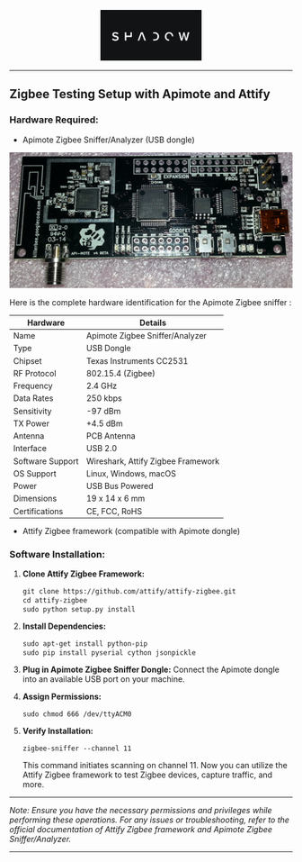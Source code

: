 <p align="center">
  <img  width="180" src="ghost.png" />
</p>


---

## Zigbee Testing Setup with Apimote and Attify

### Hardware Required:

- Apimote Zigbee Sniffer/Analyzer (USB dongle)
<p align="center">
  <img  width="600" src="apimote-v4b-front.jpg" />
</p>

Here is the complete hardware identification for the Apimote Zigbee sniffer :

| Hardware | Details | 
|-|-|  
| Name | Apimote Zigbee Sniffer/Analyzer |
| Type | USB Dongle |
| Chipset | Texas Instruments CC2531 | 
| RF Protocol | 802.15.4 (Zigbee) |
| Frequency | 2.4 GHz |
| Data Rates | 250 kbps |
| Sensitivity | -97 dBm | 
| TX Power | +4.5 dBm |
| Antenna | PCB Antenna |
| Interface | USB 2.0 |
| Software Support | Wireshark, Attify Zigbee Framework |
| OS Support | Linux, Windows, macOS |
| Power | USB Bus Powered |
| Dimensions | 19 x 14 x 6 mm |
| Certifications | CE, FCC, RoHS |

- Attify Zigbee framework (compatible with Apimote dongle)

### Software Installation:

1. **Clone Attify Zigbee Framework:**
   ```shell
   git clone https://github.com/attify/attify-zigbee.git
   cd attify-zigbee
   sudo python setup.py install
   ```

2. **Install Dependencies:**
   ```shell
   sudo apt-get install python-pip
   sudo pip install pyserial cython jsonpickle
   ```

3. **Plug in Apimote Zigbee Sniffer Dongle:**
   Connect the Apimote dongle into an available USB port on your machine.

4. **Assign Permissions:**
   ```shell
   sudo chmod 666 /dev/ttyACM0
   ```

5. **Verify Installation:**
   ```shell
   zigbee-sniffer --channel 11
   ```

   This command initiates scanning on channel 11. Now you can utilize the Attify Zigbee framework to test Zigbee devices, capture traffic, and more.

---

*Note: Ensure you have the necessary permissions and privileges while performing these operations. For any issues or troubleshooting, refer to the official documentation of Attify Zigbee framework and Apimote Zigbee Sniffer/Analyzer.*

---
